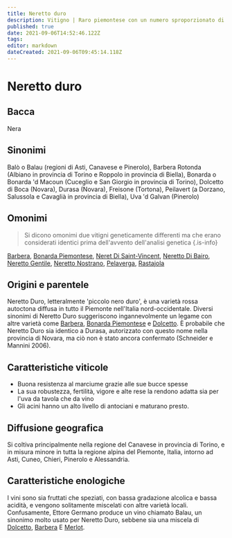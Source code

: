 ```yaml
---
title: Neretto duro
description: Vitigno | Raro piemontese con un numero sproporzionato di sinonimi.
published: true
date: 2021-09-06T14:52:46.122Z
tags: 
editor: markdown
dateCreated: 2021-09-06T09:45:14.118Z
---
```


# Neretto duro

## Bacca
Nera
## Sinonimi
Balò o Balau (regioni di Asti, Canavese e Pinerolo), Barbera Rotonda (Albiano in provincia di Torino e Roppolo in provincia di Biella), Bonarda o Bonarda 'd Macoun (Cuceglio e San Giorgio in provincia di Torino), Dolcetto di Boca (Novara), Durasa (Novara), Freisone (Tortona), Peilavert (a Dorzano, Salussola e Cavaglià in provincia di Biella), Uva ′d Galvan (Pinerolo)

## Omonimi
> Si dicono omonimi due vitigni geneticamente differenti ma che erano considerati identici prima dell'avvento dell'analisi genetica
{.is-info}

[Barbera](/vitigni/Italia/barbera), [Bonarda Piemontese](/vitigni/Italia/bonarda-piemontese), [Neret Di Saint-Vincent](/vitigni/neret-di-saint-vincent), [Neretto Di Bairo](/vitigni/neretto-di-bairo), [Neretto Gentile](/vitigni/neretto-gentile), [Neretto Nostrano](/vitigni/neretto-nostrano), [Pelaverga](/vitigni/pelaverga), [Rastajola](/vitigni/rastajola)

## Origini e parentele
Neretto Duro, letteralmente 'piccolo nero duro', è una varietà rossa autoctona diffusa in tutto il Piemonte nell'Italia nord-occidentale. Diversi sinonimi di Neretto Duro suggeriscono ingannevolmente un legame con altre varietà come [Barbera](/vitigni/Italia/barbera), [Bonarda Piemontese](/vitigni/Italia/bonarda-piemontese) e [Dolcetto](/vitigni/Italia/dolcetto). È probabile che Neretto Duro sia identico a Durasa, autorizzato con questo nome nella provincia di Novara, ma ciò non è stato ancora confermato (Schneider e Mannini 2006).


## Caratteristiche viticole
- Buona resistenza al marciume grazie alle sue bucce spesse 
- La sua robustezza, fertilità, vigore e alte rese la rendono adatta sia per l'uva da tavola che da vino 
- Gli acini hanno un alto livello di antociani e maturano presto.

## Diffusione geografica
Si coltiva principalmente nella regione del Canavese in provincia di Torino, e in misura minore in tutta la regione alpina del Piemonte, Italia, intorno ad Asti, Cuneo, Chieri, Pinerolo e Alessandria. 

## Caratteristiche enologiche
I vini sono sia fruttati che speziati, con bassa gradazione alcolica e bassa acidità, e vengono solitamente miscelati con altre varietà locali. Confusamente, Ettore Germano produce un vino chiamato Balau, un sinonimo molto usato per Neretto Duro, sebbene sia una miscela di [Dolcetto](/vitigni/Italia/dolcetto), [Barbera](/vitigni/Italia/barbera) E [Merlot](/vitigni/Francia/merlot).